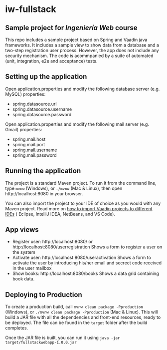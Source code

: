 # iw-fullstack

## Sample project for *Ingeniería Web* course

This repo includes a sample project based on Spring and Vaadin java frameworks. It includes a sample view to show data from a database and a two-step registration user process. However, the app does not include any security mechanism.
The code is acommpanied by a suite of automated (unit, integration, e2e and acceptance) tests.

## Setting up the application

Open application.properties and modify the following database server (e.g. MySQL) properties:
- spring.datasource.url
- spring.datasource.username
- spring.datasource.password

Open application.properties and modify the following mail server (e.g. Gmail) properties:

- spring.mail.host
- spring.mail.port
- spring.mail.username
- spring.mail.password

## Running the application

The project is a standard Maven project. To run it from the command line,
type `mvnw` (Windows), or `./mvnw` (Mac & Linux), then open
http://localhost:8080 in your browser.

You can also import the project to your IDE of choice as you would with any
Maven project. Read more
on [how to import Vaadin projects to different IDEs](https://vaadin.com/docs/latest/guide/step-by-step/importing) (
Eclipse, IntelliJ IDEA, NetBeans, and VS Code).


## App views
- Register user: http://localhost:8080/ or http://localhost:8080/userregistration Shows a form to register a user on the system
- Activate user: http://localhost:8080/useractivation Shows a form to activate the user by introducing his/her email and secrect code received in the user mailbox
- Show books: http://localhost:8080/books Shows a data grid containing book data. 


## Deploying to Production

To create a production build, call `mvnw clean package -Pproduction` (Windows),
or `./mvnw clean package -Pproduction` (Mac & Linux).
This will build a JAR file with all the dependencies and front-end resources,
ready to be deployed. The file can be found in the `target` folder after the build completes.

Once the JAR file is built, you can run it using
`java -jar target/fullstackwebapp-1.0.0.jar`
